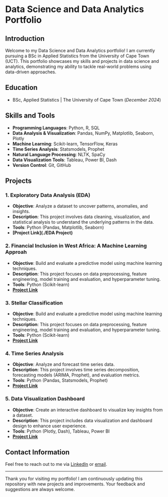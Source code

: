 # Data Science and Data Analytics Portfolio

## Introduction
Welcome to my Data Science and Data Analytics portfolio! I am currently pursuing a BSc in Applied Statistics from the University of Cape Town (UCT). This portfolio showcases my skills and projects in data science and analytics, demonstrating my ability to tackle real-world problems using data-driven approaches.

## Education
- BSc, Applied Statistics | The University of Cape Town (_December 2024_)

## Skills and Tools
- **Programming Languages**: Python, R, SQL
- **Data Analysis & Visualization**: Pandas, NumPy, Matplotlib, Seaborn, Plotly
- **Machine Learning**: Scikit-learn, TensorFlow, Keras
- **Time Series Analysis**: Statsmodels, Prophet
- **Natural Language Processing**: NLTK, SpaCy
- **Data Visualization Tools**: Tableau, Power BI, Dash
- **Version Control**: Git, GitHub

## Projects
### 1. Exploratory Data Analysis (EDA)
- **Objective**: Analyze a dataset to uncover patterns, anomalies, and insights.
- **Description**: This project involves data cleaning, visualization, and statistical analysis to understand the underlying patterns in the data.
- **Tools**: Python (Pandas, Matplotlib, Seaborn)
- **[Project Link](./EDA Project)**

### 2. Financial Inclusion in West Africa: A Machine Learning Approah
- **Objective**: Build and evaluate a predictive model using machine learning techniques.
- **Description**: This project focuses on data preprocessing, feature engineering, model training and evaluation, and hyperparameter tuning.
- **Tools**: Python (Scikit-learn)
- **[Project Link](#)**


### 3. Stellar Classification
- **Objective**: Build and evaluate a predictive model using machine learning techniques.
- **Description**: This project focuses on data preprocessing, feature engineering, model training and evaluation, and hyperparameter tuning.
- **Tools**: Python (Scikit-learn)
- **[Project Link](#)**
  
### 4. Time Series Analysis
- **Objective**: Analyze and forecast time series data.
- **Description**: This project involves time series decomposition, forecasting models (ARIMA, Prophet), and evaluation metrics.
- **Tools**: Python (Pandas, Statsmodels, Prophet)
- **[Project Link](#)**

### 5. Data Visualization Dashboard
- **Objective**: Create an interactive dashboard to visualize key insights from a dataset.
- **Description**: This project includes data visualization and dashboard design to enhance user experience.
- **Tools**: Python (Plotly, Dash), Tableau, Power BI
- **[Project Link](#)**


## Contact Information
Feel free to reach out to me via [LinkedIn](https://www.linkedin.com/in/sivuyiso-mvani) or [email](mailto:sivuyisomvani@gmail.com).



---

Thank you for visiting my portfolio! I am continuously updating this repository with new projects and improvements. Your feedback and suggestions are always welcome.

